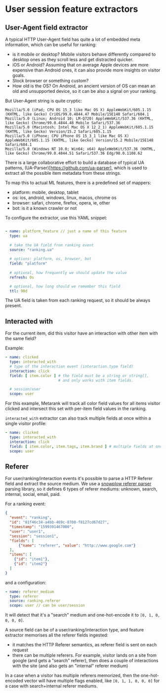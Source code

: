 # User session feature extractors

## User-Agent field extractor

A typical HTTP User-Agent field has quite a lot of embedded meta information, which can be useful for ranking:
* is it mobile or desktop? Mobile visitors behave differently compared to desktop ones as they scroll less and
  get distracted quicker. 
* iOS or Android? Assuming that on average Apple devices are more expensive than Android ones, it can also 
  provide more insights on visitor goals.
* Stock browser or something custom?
* How old is the OS? On Android, an ancient version of OS can mean an old and unsupported device, so it can be also
  a signal on your ranking.

But User-Agent string is quite cryptic:
```
Mozilla/5.0 (iPad; CPU OS 15_3 like Mac OS X) AppleWebKit/605.1.15 (KHTML, like Gecko) CriOS/99.0.4844.47 Mobile/15E148 Safari/604.1
Mozilla/5.0 (Linux; Android 10; LM-Q720) AppleWebKit/537.36 (KHTML, like Gecko) Chrome/99.0.4844.48 Mobile Safari/537.36
Mozilla/5.0 (Macintosh; Intel Mac OS X 12_2_1) AppleWebKit/605.1.15 (KHTML, like Gecko) Version/15.2 Safari/605.1.15
Mozilla/5.0 (iPhone; CPU iPhone OS 15_3_1 like Mac OS X) AppleWebKit/605.1.15 (KHTML, like Gecko) Version/15.2 Mobile/15E148 Safari/604.1
Mozilla/5.0 (Windows NT 10.0; Win64; x64) AppleWebKit/537.36 (KHTML, like Gecko) Chrome/99.0.4844.51 Safari/537.36 Edg/98.0.1108.62
```

There is a large collaborative effort to build a database of typical UA patterns, (UA-Parser)[https://github.com/ua-parser],
which is used to extract all the possible item metadata from these strings. 

To map this to actual ML features, there is a predefined set of mappers:
* platform: mobile, desktop, tablet
* os: ios, android, windows, linux, macos, chrome os
* browser: safari, chrome, firefox, opera, ie, other
* bot: is it a known crawler or not

To configure the extractor, use this YAML snippet:
```yaml

- name: platform_feature // just a name of this feature
  type: ua
  
  # take the UA field from ranking event
  source: "ranking.ua"
  
  # options: platform, os, browser, bot
  field: "platform"
  
  # optional, how frequently we should update the value
  refresh: 0s

  # optional, how long should we remember this field
  ttl: 90d
```

The UA field is taken from each ranking request, so it should be always present.

## Interacted with

For the current item, did this visitor have an interaction with other item with the same field?

Example:
```yaml
- name: clicked
  type: interacted_with
  # type of the interaction event (interaction.type field)
  interaction: click
  field: [ item.color ] # the field must be a string or string[], 
                        # and only works with item fields.

  # session/user
  scope: user
```

For this example, Metarank will track all color field values for all items visitor clicked and intersect this set with per-item field values in the ranking.

`interacted_with` extractor can also track multiple fields at once within a single visitor profile:

```yaml
- name: clicked
  type: interacted_with
  interaction: click
  field: [ item.color, item.tags, item.brand ] # multiple fields at once
  scope: user
```

## Referer

For user/ranking/interaction events it's possible to parse a HTTP Referer field and extract the source medium.
We use a [snowplow referer parser](https://s3-eu-west-1.amazonaws.com/snowplow-hosted-assets/third-party/referer-parser/referers-latest.json)
parsing library, so it defines 6 types of referer mediums: unknown, search, internal, social, email, paid.

For a ranking event:
```json
{
  "event": "ranking",
  "id": "81f46c34-a4bb-469c-8708-f8127cd67d27",
  "timestamp": "1599391467000",
  "user": "user1",
  "session": "session1",
  "fields": [
      {"name": "referer", "value": "http://www.google.com"}
  ],
  "items": [
    {"id": "item1"},
    {"id": "item2"} 
  ]
}
```

and a configuration:
```yaml
- name: referer_medium
  type: referer
  source: ranking.referer
  scope: user // can be user/session
```

It will detect that it's a "search" medium and one-hot-encode it to `[0, 1, 0, 0, 0, 0]`.

A source field can be of a user/ranking/interaction type, and feature extractor memorises all the referer fields ingested:
* it matches the HTTP Referer semantics, as referer field is sent on each request
* there can be multiple referers. For example, visitor lands on a site from google (and gets a "search" referer),
  then does a couple of interactions with the site (and also gets an "internal" referer medium)

In a case when a visitor has multiple referers memorized, then the one-hot-encoded vector will have multiple flags enabled,
like `[0, 1, 1, 0, 0, 0]` for a case with search+internal referer mediums.